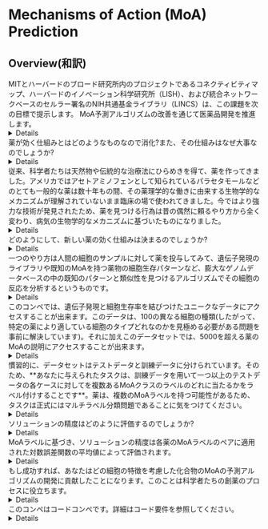 # Mechanisms of Action (MoA) Prediction

## Overview(和訳)

<summary>
MITとハーバードのブロード研究所内のプロジェクトであるコネクティビティマップ、ハーバードのイノベーション科学研究所（LISH）、および統合ネットワークベースのセルラー署名のNIH共通基金ライブラリ（LINCS）は、この課題を次の目標で提示します。 MoA予測アルゴリズムの改善を通じて医薬品開発を推進します。
</summary>
<details>
The [Connectivity Map](https://clue.io/), a project within the Broad Institute of MIT and Harvard, the [Laboratory for Innovation Science at Harvard (LISH)](http://lish.harvard.edu/), and the [NIH Common Funds Library of Integrated Network-Based Cellular Signatures (LINCS)](http://lincsproject.org/]), present this challenge with the goal of advancing drug development through improvements to MoA prediction algorithms.
</details>

<summary>
薬が効く仕組みとはどのようなものなので消化?また、その仕組みはなぜ大事なのでしょうか?
</summary>
<details>
What is the Mechanism of Action (MoA) of a drug? And why is it important?
</details>

<summary>
従来、科学者たちは天然物や伝統的な治療法にひらめきを得て、薬を作ってきました。アメリカではアセトアミノフェンとして知られているパラセタモールなどのとても一般的な薬は数十年もの間、その薬理学的な働きに由来する生物学的なメカニズムが理解されていないまま臨床の場で使われてきました。今ではより強力な技術が発見されたため、薬を見つける行為は昔の偶然に頼るやり方から全く変わり、病気の生物学的なメカニズムに基づいたものになりました。
</summary>
<details>
In the past, scientists derived drugs from natural products or were inspired by traditional remedies. Very common drugs, such as paracetamol, known in the US as acetaminophen, were put into clinical use decades before the biological mechanisms driving their pharmacological activities were understood. Today, with the advent of more powerful technologies, drug discovery has changed from the serendipitous approaches of the past to a more targeted model based on an understanding of the underlying biological mechanism of a disease. In this new framework, scientists seek to identify a protein target associated with a disease and develop a molecule that can modulate that protein target. As a shorthand to describe the biological activity of a given molecule, scientists assign a label referred to as mechanism-of-action or MoA for short.
</details>
<summary>
どのようにして、新しい薬の効く仕組みは決まるのでしょうか?
</summary>
<details>    
How do we determine the MoAs of a new drug?
</details>
<summary>
一つのやり方は人間の細胞のサンプルに対して薬を投与してみて、遺伝子発現のライブラリや既知のMoAを持つ薬物の細胞生存パターンなど、膨大なゲノムデータベースの中の既知のパターンと類似性を見つけるアルゴリズムでその細胞の反応を分析するというものです。
</summary>
<details>
One approach is to treat a sample of human cells with the drug and then analyze the cellular responses with algorithms that search for similarity to known patterns in large genomic databases, such as libraries of gene expression or cell viability patterns of drugs with known MoAs.
</details>
<summary>
このコンペでは、遺伝子発現と細胞生存率を結びつけたユニークなデータにアクセスすることが出来ます。このデータは、100の異なる細胞の種類(したがって、特定の薬により適している細胞のタイプどれなのかを見極める必要がある問題を事前に解決しています)。それに加えこのデータセットでは、5000を超える薬のMoAの説明にアクセスすることが出来ます。
</summary>
<details>
In this competition, you will have access to a unique dataset that combines gene expression and cell viability data. The data is based on a new technology that measures simultaneously (within the same samples) human cells’ responses to drugs in a pool of 100 different cell types (thus solving the problem of identifying ex-ante, which cell types are better suited for a given drug). In addition, you will have access to MoA annotations for more than 5,000 drugs in this dataset.
</details>
<summary>
慣習的に、データセットはテストデータと訓練データに分けられています。そのため、**あなたに与えられたタスクは、訓練データを用いて一つ以上のテストデータの各ケースに対してを複数あるMoAクラスのラベルのどれに当たるかをラベル付けすることです**。薬は、複数のMoAラベルを持つ可能性があるため、タスクは正式にはマルチラベル分類問題であることに気をつけてください。
</summary>
<details>
As is customary, the dataset has been split into testing and training subsets. Hence, your task is to use the training dataset to develop an algorithm that automatically labels each case in the test set as one or more MoA classes. Note that since drugs can have multiple MoA annotations, the task is formally a multi-label classification problem.
</details>
<summary>
ソリューションの精度はどのように評価するのでしょうか?
</summary>
<details>
How to evaluate the accuracy of a solution?
</details>
<summary>
MoAラベルに基づき、ソリューションの精度は各薬のMoAラベルのペアに適用された対数誤差関数の平均値によって評価されます。
</summary>
<details>
Based on the MoA annotations, the accuracy of solutions will be evaluated on the average value of the [logarithmic loss function](https://www.kaggle.com/c/lish-moa/overview/evaluation) applied to each drug-MoA annotation pair.
</details>
<summary>
もし成功すれば、あなたはどの細胞の特徴を考慮した化合物のMoAの予測アルゴリズムの開発に貢献したことになります。このことは科学者たちの創薬のプロセスに役立ちます。
</summary>
<details>
If successful, you’ll help to develop an algorithm to predict a compound’s MoA given its cellular signature, thus helping scientists advance the drug discovery process.
</details>
<summary>
このコンペはコードコンペです。詳細はコード要件を参照してください。
</summary>
<details>
This is a Code Competition. Refer to [Code Requirements](https://www.kaggle.com/c/lish-moa/overview/code-requirements) for details.
</details>
